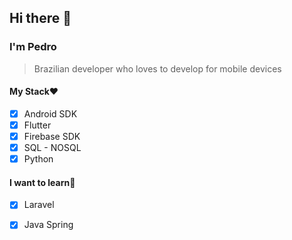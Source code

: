 ## Hi there 👋
### I'm Pedro
> Brazilian developer who loves to develop for mobile devices

#### My Stack❤️
- [X] Android SDK
- [X] Flutter
- [X] Firebase SDK
- [X] SQL - NOSQL 
- [X] Python

#### I want to learn🙂
- [X] Laravel
- [X] Java Spring


<!--
**pdrozz/pdrozz** is a ✨ _special_ ✨ repository because its `README.md` (this file) appears on your GitHub profile.
Here are some ideas to get you started:

- 🔭 I’m currently working on ...
- 🌱 I’m currently learning ...
- 👯 I’m looking to collaborate on ...
- 🤔 I’m looking for help with ...
- 💬 Ask me about ...
- 📫 How to reach me: ...
- 😄 Pronouns: ...
- ⚡ Fun fact: ...
-->
